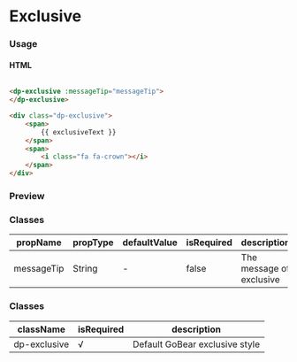 # Exclusive

### Usage

#### HTML

```HTML

<dp-exclusive :messageTip="messageTip">
</dp-exclusive>
```

```HTML
<div class="dp-exclusive">
    <span>
        {{ exclusiveText }}
    </span>
    <span>
        <i class="fa fa-crown"></i>
    </span>
</div>
```


### Preview
<!-- STORY -->

### Classes

| propName | propType   | defaultValue| isRequired | description |
|----------|------------|------------ |------------| ------------|
|messageTip|  String    |      -      |    false   |The message of exclusive|

### Classes

| className | isRequired | description |
|---------- |------------ | ------------ |
| dp-exclusive  |      √     |       Default GoBear exclusive style     |
